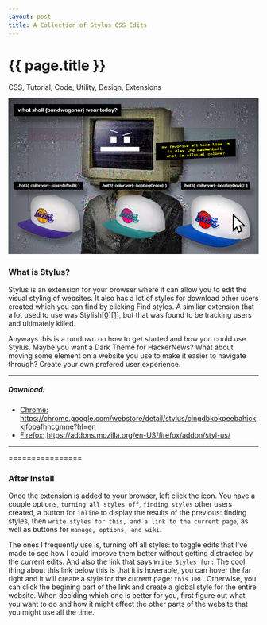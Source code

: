 ```yaml
---
layout: post
title: A Collection of Stylus CSS Edits
---
```


{{ page.title }}
================
<!--Available Meta Tags: CSS, Code, Applet, Tutorial, Utility, Design, Extensions, Marketing -->
<p class="meta">CSS, Tutorial, Code, Utility, Design, Extensions</p>

![Stylus Hero](/images/-stylus-hero.jpg "I love this team, but what is their mascot?")

### What is Stylus?

Stylus is an extension for your browser where it can allow you to edit the visual styling of websites. It also has a lot of styles for download other users created which you can find by clicking Find styles. A similiar extension that a lot used to use was Stylish[[0]](https://robertheaton.com/2018/08/16/stylish-is-back-and-you-still-shouldnt-use-it/)[[1]](https://arstechnica.com/information-technology/2018/07/stylish-extension-with-2m-downloads-banished-for-tracking-every-site-visit/), but that was found to be tracking users and ultimately killed.

Anyways this is a rundown on how to get started and how you could use Stylus. Maybe you want a Dark Theme for HackerNews? What about moving some element on a website you use to make it easier to navigate through? Create your own prefered user experience.

---

##### Download:
- [Chrome:](https://chrome.google.com/webstore/detail/stylus/clngdbkpkpeebahjckkjfobafhncgmne?hl=en) https://chrome.google.com/webstore/detail/stylus/clngdbkpkpeebahjckkjfobafhncgmne?hl=en
- [Firefox:](https://addons.mozilla.org/en-US/firefox/addon/styl-us/) https://addons.mozilla.org/en-US/firefox/addon/styl-us/

---
================

### After Install
Once the extension is added to your browser, left click the icon. You have a couple options, `turning all styles off`, `finding styles` other users created, a button for `inline` to display the results of the previous: finding styles, then `write styles for this, and a link to the current page`, as well as buttons for `manage, options, and wiki`.

The ones I frequently use is, turning off all styles: to toggle edits that I've made to see how I could improve them better without getting distracted by the current edits. And also the link that says `Write Styles for:` The cool thing about this link below this is that it is hoverable, you can hover the far right and it will create a style for the current page: `this URL`. Otherwise, you can click the begining part of the link and create a global style for the entire website. When deciding which one is better for you, first figure out what you want to do and how it might effect the other parts of the website that you might use all the time.



